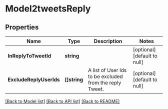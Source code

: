 # Model2tweetsReply

## Properties
Name | Type | Description | Notes
------------ | ------------- | ------------- | -------------
**InReplyToTweetId** | **string** |  | [optional] [default to null]
**ExcludeReplyUserIds** | **[]string** | A list of User Ids to be excluded from the reply Tweet. | [optional] [default to null]

[[Back to Model list]](../README.md#documentation-for-models) [[Back to API list]](../README.md#documentation-for-api-endpoints) [[Back to README]](../README.md)

